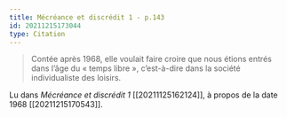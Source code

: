 ```yaml
---
title: Mécréance et discrédit 1 - p.143
id: 20211215173044
type: Citation
---
```


> Contée après 1968, elle voulait faire croire que nous étions entrés dans l’âge du « temps libre », c’est-à-dire dans la société individualiste des loisirs.

Lu dans *Mécréance et discrédit 1* [[20211125162124]], à propos de la date 1968 [[20211215170543]].